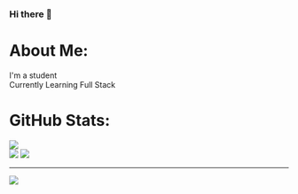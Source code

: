 ### Hi there 👋
# About Me:
I'm a student <br>Currently Learning Full Stack


# GitHub Stats:
![](https://github-readme-streak-stats.herokuapp.com/?user=kevinjuliow&theme=react&hide_border=true)<br/>
![](https://github-readme-stats.vercel.app/api?username=kevinjuliow&theme=react&hide_border=true&include_all_commits=true&count_private=false)
![](https://github-readme-stats.vercel.app/api/top-langs/?username=kevinjuliow&theme=react&hide_border=true&include_all_commits=true&count_private=false&layout=compact)<br/>



---
[![](https://visitcount.itsvg.in/api?id=kevinjuliow&icon=5&color=12)](https://visitcount.itsvg.in)


